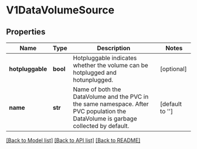 # V1DataVolumeSource

## Properties
Name | Type | Description | Notes
------------ | ------------- | ------------- | -------------
**hotpluggable** | **bool** | Hotpluggable indicates whether the volume can be hotplugged and hotunplugged. | [optional] 
**name** | **str** | Name of both the DataVolume and the PVC in the same namespace. After PVC population the DataVolume is garbage collected by default. | [default to '']

[[Back to Model list]](../README.md#documentation-for-models) [[Back to API list]](../README.md#documentation-for-api-endpoints) [[Back to README]](../README.md)


